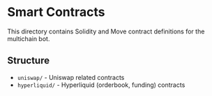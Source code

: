 # Smart Contracts

This directory contains Solidity and Move contract definitions for the multichain bot.

## Structure

- `uniswap/` - Uniswap related contracts
- `hyperliquid/` - Hyperliquid (orderbook, funding) contracts
